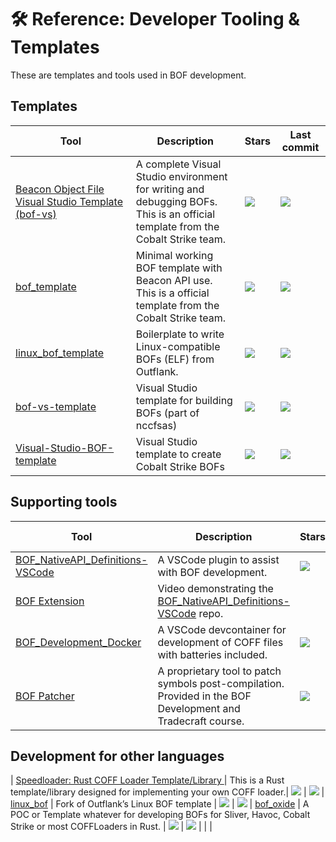# 🛠️ Reference: Developer Tooling & Templates
These are templates and tools used in BOF development.

## Templates
| Tool | Description | Stars | Last commit |
|------|-------------|-------|-------------|
| [Beacon Object File Visual Studio Template (bof-vs)](https://github.com/Cobalt-Strike/bof-vs) | A complete Visual Studio environment for writing and debugging BOFs.<br> This is an official template from the Cobalt Strike team. | ![](https://img.shields.io/github/stars/Cobalt-Strike/bof-vs?label=&style=flat) | ![](https://img.shields.io/github/last-commit/Cobalt-Strike/bof-vs?label=&style=flat) 
| [bof_template](https://github.com/Cobalt-Strike/bof_template) | Minimal working BOF template with Beacon API use. <br>This is a official template from the Cobalt Strike team. | ![](https://img.shields.io/github/stars/Cobalt-Strike/bof_template?label=&style=flat) | ![](https://img.shields.io/github/last-commit/Cobalt-Strike/bof_template?label=&style=flat) 
| [linux_bof_template](https://github.com/outflanknl/linux_bof_template) | Boilerplate to write Linux-compatible BOFs (ELF) from Outflank. | ![](https://img.shields.io/github/stars/outflanknl/linux_bof_template?label=&style=flat) | ![](https://img.shields.io/github/last-commit/outflanknl/linux_bof_template?label=&style=flat) 
| [bof-vs-template](https://github.com/nccgroup/nccfsas/tree/main/Tools/bof-vs-template) | Visual Studio template for building BOFs (part of nccfsas) | ![](https://img.shields.io/github/stars/nccgroup/nccfsas?label=&style=flat) | ![](https://img.shields.io/github/last-commit/nccgroup/nccfsas?label=&style=flat) 
| [Visual-Studio-BOF-template](https://github.com/securifybv/Visual-Studio-BOF-template) | Visual Studio template to create Cobalt Strike BOFs | ![](https://img.shields.io/github/stars/securifybv/Visual-Studio-BOF-template?label=&style=flat) | ![](https://img.shields.io/github/last-commit/securifybv/Visual-Studio-BOF-template?label=&style=flat) 

## Supporting tools
| Tool | Description | Stars | Last commit |
|------|-------------|-------|-------------|
| [BOF_NativeAPI_Definitions-VSCode](https://github.com/EspressoCake/BOF_NativeAPI_Definitions-VSCode) | A VSCode plugin to assist with BOF development. | ![](https://img.shields.io/github/stars/EspressoCake/BOF_NativeAPI_Definitions-VSCode?label=&style=flat) | ![](https://img.shields.io/github/last-commit/EspressoCake/BOF_NativeAPI_Definitions-VSCode?label=&style=flat) |
| [BOF Extension](https://www.youtube.com/watch?v=oWss4Ac9Pl8) | Video demonstrating the [BOF_NativeAPI_Definitions-VSCode](https://github.com/EspressoCake/BOF_NativeAPI_Definitions-VSCode) repo. 
| [BOF_Development_Docker](https://github.com/EspressoCake/BOF_Development_Docker) | A VSCode devcontainer for development of COFF files with batteries included. | ![](https://img.shields.io/github/stars/EspressoCake/BOF_Development_Docker?label=&style=flat) | ![](https://img.shields.io/github/last-commit/EspressoCake/BOF_Development_Docker?label=&style=flat) |
| [BOF Patcher](https://github.com/Octoberfest7/Enumprotections_BOF?tab=readme-ov-file#compilation) | A proprietary tool to patch symbols post-compilation. Provided in the BOF Development and Tradecraft course.| ![](https://img.shields.io/github/stars/Octoberfest7/Enumprotections_BOF?label=&style=flat) | ![](https://img.shields.io/github/last-commit/Octoberfest7/Enumprotections_BOF?label=&style=flat) 

## Development for other languages
| [Speedloader: Rust COFF Loader Template/Library ](https://github.com/aliwioiod/speedloader) | This is a Rust template/library designed for implementing your own COFF loader.| ![](https://img.shields.io/github/stars/aliwioiod/speedloader?label=&style=flat) | ![](https://img.shields.io/github/last-commit/aliwioiod/speedloader?label=&style=flat) 
| [linux_bof](https://github.com/chryzsh/linux_bof) | Fork of Outflank’s Linux BOF template | ![](https://img.shields.io/github/stars/chryzsh/linux_bof?label=&style=flat) | ![](https://img.shields.io/github/last-commit/chryzsh/linux_bof?label=&style=flat) 
| [bof_oxide](https://github.com/KickedDroid/bof_oxide) | A POC or Template whatever for developing BOFs for Sliver, Havoc, Cobalt Strike or most COFFLoaders in Rust. | ![](https://img.shields.io/github/stars/KickedDroid/bof_oxide?label=&style=flat) | ![](https://img.shields.io/github/last-commit/KickedDroid/bof_oxide?label=&style=flat) |
| [](https://github.com/KickedDroid/bof_oxide) | 